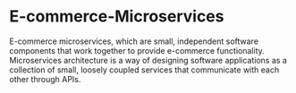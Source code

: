 # E-commerce-Microservices
E-commerce microservices, which are small, independent software components that work together to provide e-commerce functionality. Microservices architecture is a way of designing software applications as a collection of small, loosely coupled services that communicate with each other through APIs.
